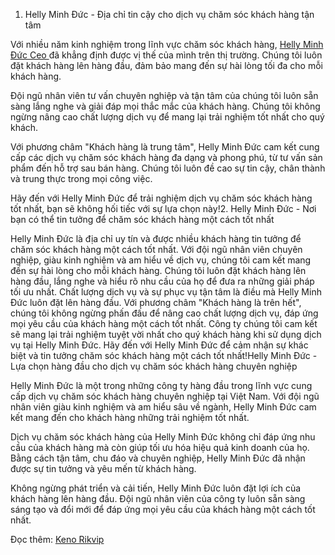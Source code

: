 1. Helly Minh Đức - Địa chỉ tin cậy cho dịch vụ chăm sóc khách hàng tận tâm

Với nhiều năm kinh nghiệm trong lĩnh vực chăm sóc khách hàng, <a href="https://rikvip.insure/helly-minh-duc/">Helly Minh Đức Ceo </a> đã khẳng định được vị thế của mình trên thị trường. Chúng tôi luôn đặt khách hàng lên hàng đầu, đảm bảo mang đến sự hài lòng tối đa cho mỗi khách hàng.

Đội ngũ nhân viên tư vấn chuyên nghiệp và tận tâm của chúng tôi luôn sẵn sàng lắng nghe và giải đáp mọi thắc mắc của khách hàng. Chúng tôi không ngừng nâng cao chất lượng dịch vụ để mang lại trải nghiệm tốt nhất cho quý khách.

Với phương châm "Khách hàng là trung tâm", Helly Minh Đức cam kết cung cấp các dịch vụ chăm sóc khách hàng đa dạng và phong phú, từ tư vấn sản phẩm đến hỗ trợ sau bán hàng. Chúng tôi luôn đề cao sự tin cậy, chân thành và trung thực trong mọi công việc.

Hãy đến với Helly Minh Đức để trải nghiệm dịch vụ chăm sóc khách hàng tốt nhất, bạn sẽ không hối tiếc với sự lựa chọn này!2. Helly Minh Đức - Nơi bạn có thể tin tưởng để chăm sóc khách hàng một cách tốt nhất

Helly Minh Đức là địa chỉ uy tín và được nhiều khách hàng tin tưởng để chăm sóc khách hàng một cách tốt nhất. Với đội ngũ nhân viên chuyên nghiệp, giàu kinh nghiệm và am hiểu về dịch vụ, chúng tôi cam kết mang đến sự hài lòng cho mỗi khách hàng.
Chúng tôi luôn đặt khách hàng lên hàng đầu, lắng nghe và hiểu rõ nhu cầu của họ để đưa ra những giải pháp tối ưu nhất. Chất lượng dịch vụ và sự phục vụ tận tâm là điều mà Helly Minh Đức luôn đặt lên hàng đầu.
Với phương châm "Khách hàng là trên hết", chúng tôi không ngừng phấn đấu để nâng cao chất lượng dịch vụ, đáp ứng mọi yêu cầu của khách hàng một cách tốt nhất. Công ty chúng tôi cam kết sẽ mang lại trải nghiệm tuyệt vời nhất cho quý khách hàng khi sử dụng dịch vụ tại Helly Minh Đức.
Hãy đến với Helly Minh Đức để cảm nhận sự khác biệt và tin tưởng chăm sóc khách hàng một cách tốt nhất!Helly Minh Đức - Lựa chọn hàng đầu cho dịch vụ chăm sóc khách hàng chuyên nghiệp

Helly Minh Đức là một trong những công ty hàng đầu trong lĩnh vực cung cấp dịch vụ chăm sóc khách hàng chuyên nghiệp tại Việt Nam. Với đội ngũ nhân viên giàu kinh nghiệm và am hiểu sâu về ngành, Helly Minh Đức cam kết mang đến cho khách hàng những trải nghiệm tốt nhất.

Dịch vụ chăm sóc khách hàng của Helly Minh Đức không chỉ đáp ứng nhu cầu của khách hàng mà còn giúp tối ưu hóa hiệu quả kinh doanh của họ. Bằng cách tận tâm, chu đáo và chuyên nghiệp, Helly Minh Đức đã nhận được sự tin tưởng và yêu mến từ khách hàng.

Không ngừng phát triển và cải tiến, Helly Minh Đức luôn đặt lợi ích của khách hàng lên hàng đầu. Đội ngũ nhân viên của công ty luôn sẵn sàng sáng tạo và đổi mới để đáp ứng mọi yêu cầu của khách hàng một cách tốt nhất.

Đọc thêm: <a href="https://rikvip.insure/keno-rikvip/ "> Keno Rikvip</a>
